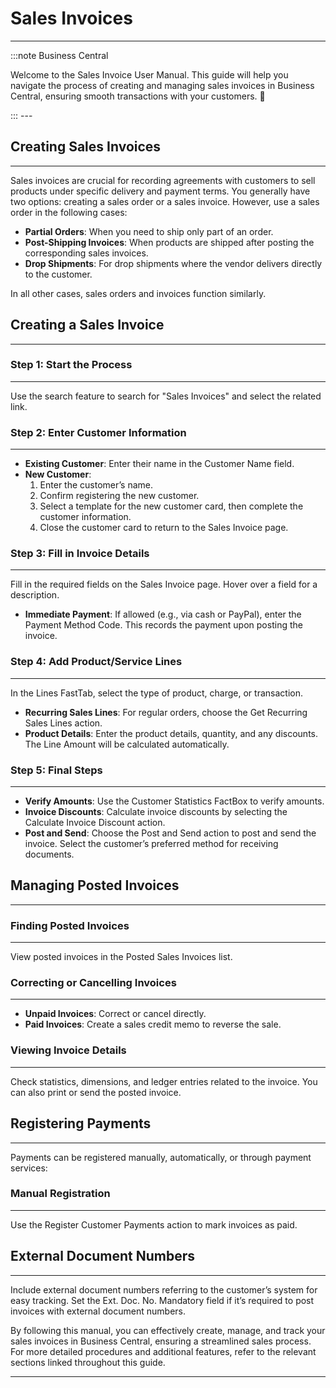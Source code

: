 # Sales Invoices
---

:::note Business Central
<div class="container">
    <div class="custom-note">
        <p>Welcome to the Sales Invoice User Manual. This guide will help you navigate the process of creating and managing sales invoices in Business Central, ensuring smooth transactions with your customers. 🤗</p>
    </div>
</div>
:::
---

## Creating Sales Invoices
---

Sales invoices are crucial for recording agreements with customers to sell products under specific delivery and payment terms. You generally have two options: creating a sales order or a sales invoice. However, use a sales order in the following cases:

- **Partial Orders**: When you need to ship only part of an order.
- **Post-Shipping Invoices**: When products are shipped after posting the corresponding sales invoices.
- **Drop Shipments**: For drop shipments where the vendor delivers directly to the customer.

In all other cases, sales orders and invoices function similarly.

## Creating a Sales Invoice
---

### Step 1: Start the Process
---

Use the search feature to search for "Sales Invoices" and select the related link.

### Step 2: Enter Customer Information
---

- **Existing Customer**: Enter their name in the Customer Name field.
- **New Customer**:
  1. Enter the customer’s name.
  2. Confirm registering the new customer.
  3. Select a template for the new customer card, then complete the customer information.
  4. Close the customer card to return to the Sales Invoice page.

### Step 3: Fill in Invoice Details
---

Fill in the required fields on the Sales Invoice page. Hover over a field for a description.

- **Immediate Payment**: If allowed (e.g., via cash or PayPal), enter the Payment Method Code. This records the payment upon posting the invoice.

### Step 4: Add Product/Service Lines
---

In the Lines FastTab, select the type of product, charge, or transaction.

- **Recurring Sales Lines**: For regular orders, choose the Get Recurring Sales Lines action.
- **Product Details**: Enter the product details, quantity, and any discounts. The Line Amount will be calculated automatically.

### Step 5: Final Steps
---

- **Verify Amounts**: Use the Customer Statistics FactBox to verify amounts.
- **Invoice Discounts**: Calculate invoice discounts by selecting the Calculate Invoice Discount action.
- **Post and Send**: Choose the Post and Send action to post and send the invoice. Select the customer’s preferred method for receiving documents.

## Managing Posted Invoices
---

### Finding Posted Invoices
---

View posted invoices in the Posted Sales Invoices list.

### Correcting or Cancelling Invoices
---

- **Unpaid Invoices**: Correct or cancel directly.
- **Paid Invoices**: Create a sales credit memo to reverse the sale.

### Viewing Invoice Details
---

Check statistics, dimensions, and ledger entries related to the invoice. You can also print or send the posted invoice.

## Registering Payments
---

Payments can be registered manually, automatically, or through payment services:

### Manual Registration
---

Use the Register Customer Payments action to mark invoices as paid.

## External Document Numbers
---

Include external document numbers referring to the customer’s system for easy tracking. Set the Ext. Doc. No. Mandatory field if it’s required to post invoices with external document numbers.

By following this manual, you can effectively create, manage, and track your sales invoices in Business Central, ensuring a streamlined sales process. For more detailed procedures and additional features, refer to the relevant sections linked throughout this guide.

---

